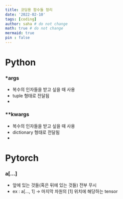 ```yaml
---
title: 코딩용 함수들 정리
date: '2022-02-10'
tags: [coding]
author: saha # do not change
math: true # do not change
mermaid: true
pin : false
---
```


# Python

### *args
- 복수의 인자들을 받고 싶을 때 사용
- tuple 형태로 전달됨
- <script src="https://gist.github.com/ee12ha0220/ab5bcac57254c1827ce512aae83b13df.js"></script>

### **kwargs
- 복수의 인자들을 받고 싶을 때 사용
- dictionary 형태로 전달됨
- <script src="https://gist.github.com/ee12ha0220/691cd0a12c78421b2330889405546092.js"></script>

# Pytorch

### a[...]
- 앞에 있는 것들(혹은 뒤에 있는 것들) 전부 무시
- ex : a[..., 1] -> 마지막 차원의 [1] 위치에 해당하는 tensor